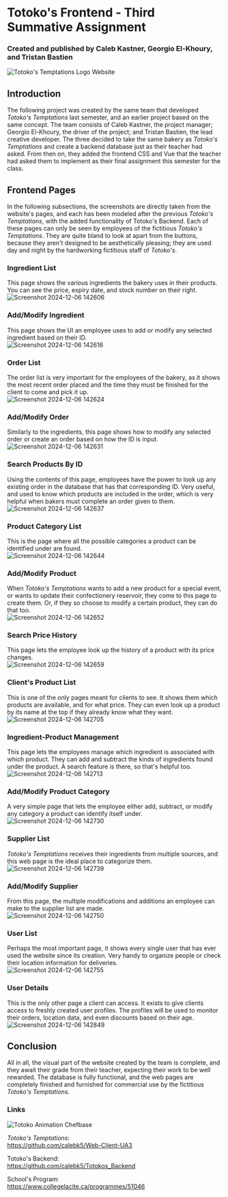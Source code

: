 # Totoko's Frontend - Third Summative Assignment  
### Created and published by Caleb Kastner, Georgio El-Khoury, and Tristan Bastien  

![Totoko's Temptations Logo Website](https://github.com/calebk5/Web-Client/assets/145488814/710a1527-cb2e-4786-8a07-6891eaf5912f)  

## Introduction  
The following project was created by the same team that developed _Totoko's Temptations_ last semester, and an earlier project based on the same concept. The team consists of Caleb Kastner, the project manager; Georgio El-Khoury, the driver of the project; and Tristan Bastien, the lead creative developer. The three decided to take the same bakery as _Totoko's Temptations_ and create a backend database just as their teacher had asked. From then on, they added the frontend CSS and Vue that the teacher had asked them to implement as their final assignment this semester for the class.  

## Frontend Pages  
In the following subsections, the screenshots are directly taken from the website's pages, and each has been modeled after the previous _Totoko's Temptations_, with the added functionality of Totoko's Backend. Each of these pages can only be seen by employees of the fictitious _Totoko's Temptations_. They are quite bland to look at apart from the buttons, because they aren't designed to be aesthetically pleasing; they are used day and night by the hardworking fictitious staff of _Totoko's_.  

### Ingredient List  
This page shows the various ingredients the bakery uses in their products. You can see the price, expiry date, and stock number on their right.  
![Screenshot 2024-12-06 142606](https://github.com/user-attachments/assets/5608c060-930c-42b9-b141-6809980b0a0f)  

### Add/Modify Ingredient  
This page shows the UI an employee uses to add or modify any selected ingredient based on their ID.  
![Screenshot 2024-12-06 142616](https://github.com/user-attachments/assets/a78e46fb-917c-4f30-9a57-4c887c114e00)  

### Order List  
The order list is very important for the employees of the bakery, as it shows the most recent order placed and the time they must be finished for the client to come and pick it up.  
![Screenshot 2024-12-06 142624](https://github.com/user-attachments/assets/c6b41d78-9c32-4cbb-a244-bbb2cc367e59)  

### Add/Modify Order  
Similarly to the ingredients, this page shows how to modify any selected order or create an order based on how the ID is input.  
![Screenshot 2024-12-06 142631](https://github.com/user-attachments/assets/d2c17e6e-934f-4332-8e7e-b1342a94cb30)  

### Search Products By ID  
Using the contents of this page, employees have the power to look up any existing order in the database that has that corresponding ID. Very useful, and used to know which products are included in the order, which is very helpful when bakers must complete an order given to them.  
![Screenshot 2024-12-06 142637](https://github.com/user-attachments/assets/f5b8af13-c6c4-43d1-ac3e-1203a5cd0eca)  

### Product Category List  
This is the page where all the possible categories a product can be identified under are found.  
![Screenshot 2024-12-06 142644](https://github.com/user-attachments/assets/0ace236b-dce5-4f78-b2fd-9ef08a439c60)  

### Add/Modify Product  
When _Totoko's Temptations_ wants to add a new product for a special event, or wants to update their confectionery reservoir, they come to this page to create them. Or, if they so choose to modify a certain product, they can do that too.  
![Screenshot 2024-12-06 142652](https://github.com/user-attachments/assets/e8abf839-d12d-4b24-bc85-f4ff17b383b8)  

### Search Price History  
This page lets the employee look up the history of a product with its price changes.  
![Screenshot 2024-12-06 142659](https://github.com/user-attachments/assets/05ed71b9-6037-4c2b-940d-14dc6ee49d7d)  

### Client's Product List  
This is one of the only pages meant for clients to see. It shows them which products are available, and for what price. They can even look up a product by its name at the top if they already know what they want.  
![Screenshot 2024-12-06 142705](https://github.com/user-attachments/assets/978e5417-f33c-4365-b756-c742ee137777)  

### Ingredient-Product Management  
This page lets the employees manage which ingredient is associated with which product. They can add and subtract the kinds of ingredients found under the product. A search feature is there, so that's helpful too.  
![Screenshot 2024-12-06 142713](https://github.com/user-attachments/assets/a4d64222-05d3-4378-ab6c-dbb69bac0e5a)  

### Add/Modify Product Category  
A very simple page that lets the employee either add, subtract, or modify any category a product can identify itself under.  
![Screenshot 2024-12-06 142730](https://github.com/user-attachments/assets/8229e7e1-9b1f-46b8-84f4-e9645be984c7)  

### Supplier List  
_Totoko's Temptations_ receives their ingredients from multiple sources, and this web page is the ideal place to categorize them.  
![Screenshot 2024-12-06 142739](https://github.com/user-attachments/assets/30000899-bead-47f7-adb3-3c8eeb6b0ce0)  

### Add/Modify Supplier  
From this page, the multiple modifications and additions an employee can make to the supplier list are made.  
![Screenshot 2024-12-06 142750](https://github.com/user-attachments/assets/6256458b-9685-4b07-9c9e-bc00f06f28d1)  

### User List  
Perhaps the most important page, it shows every single user that has ever used the website since its creation. Very handy to organize people or check their location information for deliveries.  
![Screenshot 2024-12-06 142755](https://github.com/user-attachments/assets/646eb4a5-570d-4c1d-a058-d512714a0ef3)  

### User Details  
This is the only other page a client can access. It exists to give clients access to freshly created user profiles. The profiles will be used to monitor their orders, location data, and even discounts based on their age.  
![Screenshot 2024-12-06 142849](https://github.com/user-attachments/assets/6c0b8a71-1436-4247-92fc-7866f2ba771d)  

## Conclusion  

All in all, the visual part of the website created by the team is complete, and they await their grade from their teacher, expecting their work to be well rewarded. The database is fully functional, and the web pages are completely finished and furnished for commercial use by the fictitious _Totoko's Temptations_.  

### Links  
![Totoko Animation Chefbase](https://github.com/user-attachments/assets/883d75ef-4e60-431d-a6d2-29982d631119)  

_Totoko's Temptations_:  
https://github.com/calebk5/Web-Client-UA3  

Totoko's Backend:  
https://github.com/calebk5/Totokos_Backend  

School's Program:  
https://www.collegelacite.ca/programmes/51046  
